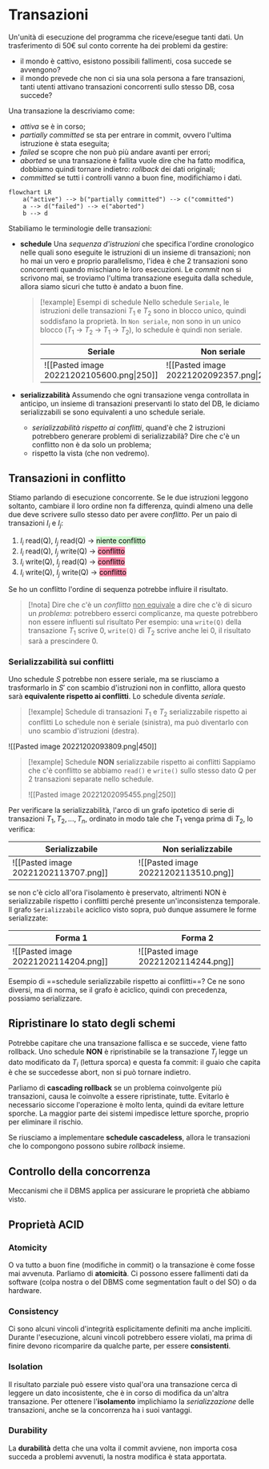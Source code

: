# Transazioni
Un'unità di esecuzione del programma che riceve/esegue tanti dati.
Un trasferimento di 50€ sul conto corrente ha dei problemi da gestire:
- il mondo è cattivo, esistono possibili fallimenti, cosa succede se avvengono?
- il mondo prevede che non ci sia una sola persona a fare transazioni, tanti utenti attivano transazioni concorrenti sullo stesso DB, cosa succede?

Una transazione la descriviamo come:
- *attiva* se è in corso;
- *partially committed* se sta per entrare in commit, ovvero l'ultima istruzione è stata eseguita;
- *failed* se scopre che non può più andare avanti per errori;
- *aborted* se una transazione è fallita vuole dire che ha fatto modifica, dobbiamo quindi tornare indietro: *rollback* dei dati originali;
- *committed* se tutti i controlli vanno a buon fine, modifichiamo i dati.

```mermaid
flowchart LR
	a("active") --> b("partially committed") --> c("committed")
	a --> d("failed") --> e("aborted")
	b --> d
```
Stabiliamo le terminologie delle transazioni:
- **schedule**
	Una *sequenza d'istruzioni* che specifica l'ordine cronologico nelle quali sono eseguite le istruzioni di un insieme di transazioni; non ho mai un vero e proprio parallelismo, l'idea è che 2 transazioni sono concorrenti quando mischiano le loro esecuzioni. Le *commit* non si scrivono mai, se troviamo l'ultima transazione eseguita dalla schedule, allora siamo sicuri che tutto è andato a buon fine.
	
	> [!example] Esempi di schedule
	> Nello schedule `Seriale`, le istruzioni delle transazioni $T_1$ e $T_2$ sono in blocco unico, quindi soddisfano la proprietà. In `Non seriale`, non sono in un unico blocco ($T_1$ -> $T_2$ -> $T_1$ -> $T_2$), lo schedule è quindi non seriale.
	>  
	>  | Seriale | Non seriale |
	>  | --- | --- |
	>  |  ![[Pasted image 20221202105600.png\|250]] |  ![[Pasted image 20221202092357.png\|250]] |

- **serializzabilità**
	Assumendo che ogni transazione venga controllata in anticipo, un insieme di transazioni preservanti lo stato del DB, le diciamo serializzabili se sono equivalenti a uno schedule seriale.
	- *serializzabilità rispetto ai conflitti*, quand'è che 2 istruzioni potrebbero generare problemi di serializzabilà? Dire che c'è un conflitto non è da solo un problema;
	- rispetto la vista (che non vedremo).

## Transazioni in conflitto
Stiamo parlando di esecuzione concorrente.
Se le due istruzioni leggono soltanto, cambiare il loro ordine non fa differenza, quindi almeno una delle due deve scrivere sullo stesso dato per avere *conflitto*.
Per un paio di transazioni $I_i$ e $I_j$:

1. $I_i$ read(Q), $I_j$ read(Q) -> <mark style="background: #BBFABBA6;">niente conflitto</mark>
2. $I_i$ read(Q), $I_j$ write(Q) -> <mark style="background: #FF5582A6;">conflitto</mark>
3. $I_i$ write(Q), $I_j$ read(Q) -> <mark style="background: #FF5582A6;">conflitto</mark>
4. $I_i$ write(Q), $I_j$ write(Q) -> <mark style="background: #FF5582A6;">conflitto</mark>

Se ho un conflitto l'ordine di sequenza potrebbe influire il risultato.
> [!nota] Dire che c'è un *conflitto* <u>non equivale</u> a dire che c'è di sicuro un *problema*: potrebbero esserci complicanze, ma queste potrebbero non essere influenti sul risultato
> Per esempio: una `write(Q)` della transazione $T_1$ scrive $0$, `write(Q)` di $T_2$ scrive anche lei $0$, il risultato sarà a prescindere $0$.

### Serializzabilità sui conflitti
Uno schedule $S$ potrebbe non essere seriale, ma se riusciamo a trasformarlo in $S'$ con scambio d'istruzioni non in conflitto, allora questo sarà **equivalente rispetto ai conflitti**. Lo schedule diventa *seriale*.
> [!example] Schedule di transazioni $T_1$ e $T_2$ serializzabile rispetto ai conflitti
> Lo schedule non è seriale (sinistra), ma può diventarlo con uno scambio d'istruzioni (destra).
> 
![[Pasted image 20221202093809.png|450]]

> [!example] Schedule **NON** serializzabile rispetto ai conflitti
> Sappiamo che c'è conflitto se abbiamo `read()` e `write()` sullo stesso dato $Q$ per 2 transazioni separate nello schedule.
> 
> ![[Pasted image 20221202095455.png|250]]

Per verificare la serializzabilità, l'arco di un grafo ipotetico di serie di transazioni $T_1, T_2, ..., T_n$, ordinato in modo tale che $T_1$ venga prima di $T_2$, lo verifica:

| Serializzabile | Non serializzabile |
| -------------- | ------------------ |
|         ![[Pasted image 20221202113707.png]]       |        ![[Pasted image 20221202113510.png]]            |

se non c'è ciclo all'ora l'isolamento è preservato, altrimenti NON è serializzabile rispetto i conflitti perché presente un'inconsistenza temporale. Il grafo `Serializzabile` aciclico visto sopra, può dunque assumere le forme serializzate:

| Forma 1 | Forma 2 |
| ------- | ------- |
|     ![[Pasted image 20221202114204.png]]    |     ![[Pasted image 20221202114244.png]]    |

Esempio di ==schedule serializzabile rispetto ai conflitti==?
Ce ne sono diversi, ma di norma, se il grafo è aciclico, quindi con precedenza, possiamo serializzare.

## Ripristinare lo stato degli schemi
Potrebbe capitare che una transazione fallisca e se succede, viene fatto rollback.
Uno schedule **NON** è ripristinabile se la transazione $T_j$ legge un dato modificato da $T_i$ (lettura sporca) e questa fa commit: il guaio che capita è che se succedesse abort, non si può tornare indietro.

Parliamo di **cascading rollback** se un problema coinvolgente più transazioni, causa le coinvolte a essere ripristinate, tutte. Evitarlo è necessario siccome l'operazione è molto lenta, quindi da evitare letture sporche. La maggior parte dei sistemi impedisce letture sporche, proprio per eliminare il rischio.

Se riusciamo a implementare **schedule cascadeless**, allora le transazioni che lo compongono possono subire *rollback* insieme.

## Controllo della concorrenza
Meccanismi che il DBMS applica per assicurare le proprietà che abbiamo visto.

## Proprietà $\mathrm{ACID}$
### $\mathrm{A}$tomicity
O va tutto a buon fine (modifiche in commit) o la transazione è come fosse mai avvenuta. Parliamo di **atomicità**. Ci possono essere fallimenti dati da software (colpa nostra o del DBMS come segmentation fault o del SO) o da hardware.
### $\mathrm{C}$onsistency
Ci sono alcuni vincoli d'integrità esplicitamente definiti ma anche impliciti.
Durante l'esecuzione, alcuni vincoli potrebbero essere violati, ma prima di finire devono ricomparire da qualche parte, per essere **consistenti**.
### $\mathrm{I}$solation
Il risultato parziale può essere visto qual'ora una transazione cerca di leggere un dato incosistente, che è in corso di modifica da un'altra transazione.
Per ottenere l'**isolamento** implichiamo la *serializzazione* delle transazioni, anche se la concorrenza ha i suoi vantaggi.
### $\mathrm{D}$urability
La **durabilità** detta che una volta il commit avviene, non importa cosa succeda a problemi avvenuti, la nostra modifica è stata apportata.